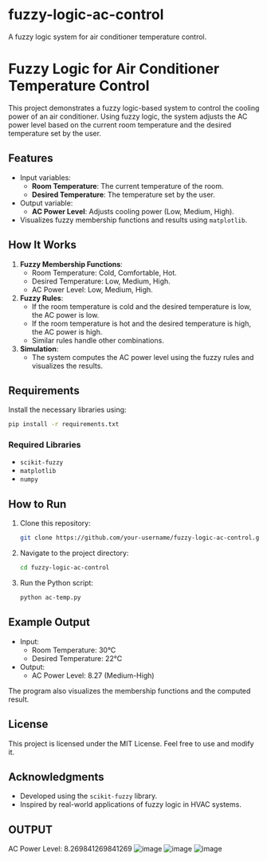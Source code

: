 # fuzzy-logic-ac-control
A fuzzy logic system for air conditioner temperature control.

# Fuzzy Logic for Air Conditioner Temperature Control

This project demonstrates a fuzzy logic-based system to control the cooling power of an air conditioner. Using fuzzy logic, the system adjusts the AC power level based on the current room temperature and the desired temperature set by the user.

## Features
- Input variables:
  - **Room Temperature**: The current temperature of the room.
  - **Desired Temperature**: The temperature set by the user.
- Output variable:
  - **AC Power Level**: Adjusts cooling power (Low, Medium, High).
- Visualizes fuzzy membership functions and results using `matplotlib`.

## How It Works
1. **Fuzzy Membership Functions**:
   - Room Temperature: Cold, Comfortable, Hot.
   - Desired Temperature: Low, Medium, High.
   - AC Power Level: Low, Medium, High.
2. **Fuzzy Rules**:
   - If the room temperature is cold and the desired temperature is low, the AC power is low.
   - If the room temperature is hot and the desired temperature is high, the AC power is high.
   - Similar rules handle other combinations.
3. **Simulation**:
   - The system computes the AC power level using the fuzzy rules and visualizes the results.

## Requirements
Install the necessary libraries using:
```bash
pip install -r requirements.txt
```

### Required Libraries
- `scikit-fuzzy`
- `matplotlib`
- `numpy`

## How to Run
1. Clone this repository:
   ```bash
   git clone https://github.com/your-username/fuzzy-logic-ac-control.git
   ```
2. Navigate to the project directory:
   ```bash
   cd fuzzy-logic-ac-control
   ```
3. Run the Python script:
   ```bash
   python ac-temp.py
   ```

## Example Output
- Input:
  - Room Temperature: 30°C
  - Desired Temperature: 22°C
- Output:
  - AC Power Level: 8.27 (Medium-High)

The program also visualizes the membership functions and the computed result.

## License
This project is licensed under the MIT License. Feel free to use and modify it.

## Acknowledgments
- Developed using the `scikit-fuzzy` library.
- Inspired by real-world applications of fuzzy logic in HVAC systems.


## OUTPUT
AC Power Level: 8.269841269841269
![image](https://github.com/user-attachments/assets/4f9cc89d-450a-477d-94a2-36a9c68df8e8)
![image](https://github.com/user-attachments/assets/a83078ad-acc3-479c-a45b-a05e3623365d)
![image](https://github.com/user-attachments/assets/7889c198-494f-49ba-8883-7994a87b53dd)

